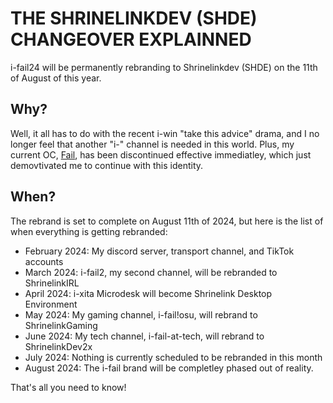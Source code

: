 # THE SHRINELINKDEV (SHDE) CHANGEOVER EXPLAINNED

i-fail24 will be permanently rebranding to Shrinelinkdev (SHDE) on the 11th of August of this year.

## Why?

Well, it all has to do with the recent i-win "take this advice" drama, and I no longer feel that another "i-" channel is needed in this world. Plus, my current OC, [Fail](https://ifail2x.github.io/img/me.jpg), has been discontinued effective immediatley, which just demovtivated me to continue with this identity.

## When?

The rebrand is set to complete on August 11th of 2024, but here is the list of when everything is getting rebranded:

- February 2024: My discord server, transport channel, and TikTok accounts
- March 2024: i-fail2, my second channel, will be rebranded to ShrinelinkIRL
- April 2024: i-xita Microdesk will become Shrinelink Desktop Environment
- May 2024: My gaming channel, i-fail!osu, will rebrand to ShrinelinkGaming
- June 2024: My tech channel, i-fail-at-tech, will rebrand to ShrinelinkDev2x
- July 2024: Nothing is currently scheduled to be rebranded in this month
- August 2024: The i-fail brand will be completley phased out of reality.

That's all you need to know!

